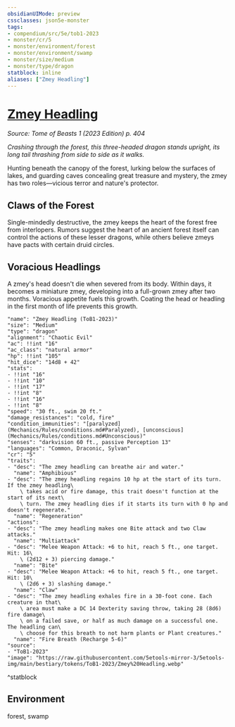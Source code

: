 ```yaml
---
obsidianUIMode: preview
cssclasses: json5e-monster
tags:
- compendium/src/5e/tob1-2023
- monster/cr/5
- monster/environment/forest
- monster/environment/swamp
- monster/size/medium
- monster/type/dragon
statblock: inline
aliases: ["Zmey Headling"]
---
```

# [Zmey Headling](Mechanics\bestiary\dragon/zmey-headling-tob1-2023.md)
*Source: Tome of Beasts 1 (2023 Edition) p. 404*  

*Crashing through the forest, this three-headed dragon stands upright, its long tail thrashing from side to side as it walks.*

Hunting beneath the canopy of the forest, lurking below the surfaces of lakes, and guarding caves concealing great treasure and mystery, the zmey has two roles—vicious terror and nature's protector.

## Claws of the Forest

Single-mindedly destructive, the zmey keeps the heart of the forest free from interlopers. Rumors suggest the heart of an ancient forest itself can control the actions of these lesser dragons, while others believe zmeys have pacts with certain druid circles.

## Voracious Headlings

A zmey's head doesn't die when severed from its body. Within days, it becomes a miniature zmey, developing into a full-grown zmey after two months. Voracious appetite fuels this growth. Coating the head or headling in the first month of life prevents this growth.

```statblock
"name": "Zmey Headling (ToB1-2023)"
"size": "Medium"
"type": "dragon"
"alignment": "Chaotic Evil"
"ac": !!int "16"
"ac_class": "natural armor"
"hp": !!int "105"
"hit_dice": "14d8 + 42"
"stats":
- !!int "16"
- !!int "10"
- !!int "17"
- !!int "8"
- !!int "16"
- !!int "8"
"speed": "30 ft., swim 20 ft."
"damage_resistances": "cold, fire"
"condition_immunities": "[paralyzed](Mechanics/Rules/conditions.md#Paralyzed), [unconscious](Mechanics/Rules/conditions.md#Unconscious)"
"senses": "darkvision 60 ft., passive Perception 13"
"languages": "Common, Draconic, Sylvan"
"cr": "5"
"traits":
- "desc": "The zmey headling can breathe air and water."
  "name": "Amphibious"
- "desc": "The zmey headling regains 10 hp at the start of its turn. If the zmey headling\
    \ takes acid or fire damage, this trait doesn't function at the start of its next\
    \ turn. The zmey headling dies if it starts its turn with 0 hp and doesn't regenerate."
  "name": "Regeneration"
"actions":
- "desc": "The zmey headling makes one Bite attack and two Claw attacks."
  "name": "Multiattack"
- "desc": "Melee Weapon Attack: +6 to hit, reach 5 ft., one target. Hit: 16\
    \ (2d12 + 3) piercing damage."
  "name": "Bite"
- "desc": "Melee Weapon Attack: +6 to hit, reach 5 ft., one target. Hit: 10\
    \ (2d6 + 3) slashing damage."
  "name": "Claw"
- "desc": "The zmey headling exhales fire in a 30-foot cone. Each creature in that\
    \ area must make a DC 14 Dexterity saving throw, taking 28 (8d6) fire damage\
    \ on a failed save, or half as much damage on a successful one. The headling can\
    \ choose for this breath to not harm plants or Plant creatures."
  "name": "Fire Breath (Recharge 5-6)"
"source":
- "ToB1-2023"
"image": "https://raw.githubusercontent.com/5etools-mirror-3/5etools-img/main/bestiary/tokens/ToB1-2023/Zmey%20Headling.webp"
```
^statblock

## Environment

forest, swamp